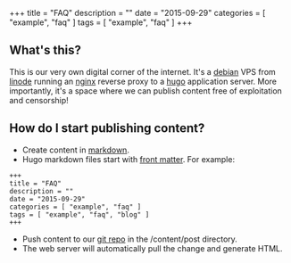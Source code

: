 +++
title = "FAQ"
description = ""
date = "2015-09-29"
categories = [ "example", "faq" ]
tags = [ "example", "faq" ]
+++

## What's this?

This is our very own digital corner of the internet. It's a [debian](https://debian.org/) VPS from [linode](https://linode.com/) running an [nginx](http://nginx.org/) reverse proxy to a [hugo](https://gohugo.io/) application server. More importantly, it's a space where we can publish content free of exploitation and censorship!

<!--more-->

## How do I start publishing content?

* Create content in [markdown](https://guides.github.com/features/mastering-markdown).
* Hugo markdown files start with [front matter](http://gohugo.io/content/front-matter/). For example:

```
+++
title = "FAQ"
description = ""
date = "2015-09-29"
categories = [ "example", "faq" ]
tags = [ "example", "faq", "blog" ]
+++
```

* Push content to our [git repo](https://github.com/nbdt/sensorium.space) in the /content/post directory.
* The web server will automatically pull the change and generate HTML.
